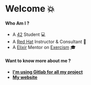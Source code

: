 # Welcome :boom:

#### Who Am I ?
- A [42](https://www.42.fr/) Student :computer:
- A [Red Hat](https://www.redhat.com/en) Instructor & Consultant :tophat:
- A [Elixir](https://elixir-lang.org/) Mentor on [Exercism](https://exercism.io) :mortar_board:

#### Want to know more about me ?

- **[I'm using Gitlab for all my project](https://gitlab.com/mnhdrn)**
- **[My website](http://mnhdrn.com)**

<!--
**MNHDRN/MNHDRN** is a ✨ _special_ ✨ repository because its `README.md` (this file) appears on your GitHub profile.

Here are some ideas to get you started:

- 🔭 I’m currently working on ...
- 🌱 I’m currently learning ...
- 👯 I’m looking to collaborate on ...
- 🤔 I’m looking for help with ...
- 💬 Ask me about ...
- 📫 How to reach me: ...
- 😄 Pronouns: ...
- ⚡ Fun fact: ...
-->
